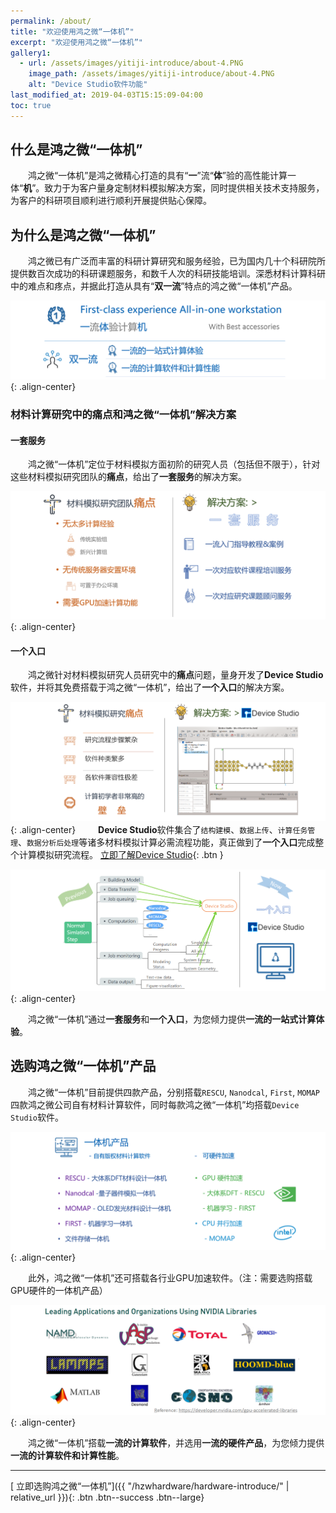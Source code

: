 ```yaml
---
permalink: /about/
title: "欢迎使用鸿之微“一体机”"
excerpt: "欢迎使用鸿之微“一体机”"
gallery1:
  - url: /assets/images/yitiji-introduce/about-4.PNG
    image_path: /assets/images/yitiji-introduce/about-4.PNG
    alt: "Device Studio软件功能"
last_modified_at: 2019-04-03T15:15:09-04:00
toc: true
---
```

## 什么是鸿之微“一体机”

&emsp;&emsp;鸿之微“一体机”是鸿之微精心打造的具有“**一**”流“**体**”验的高性能计算一体“**机**”。致力于为客户量身定制材料模拟解决方案，同时提供相关技术支持服务，为客户的科研项目顺利进行顺利开展提供贴心保障。
## 为什么是鸿之微“一体机”

&emsp;&emsp;鸿之微已有广泛而丰富的科研计算研究和服务经验，已为国内几十个科研院所提供数百次成功的科研课题服务，和数千人次的科研技能培训。深悉材料计算科研中的难点和疼点，并据此打造从具有“**双一流**”特点的鸿之微“一体机”产品。

![image-center](/assets/images/yitiji-introduce/about-1.png){: .align-center}

### 材料计算研究中的痛点和鸿之微“一体机”解决方案
#### 一套服务
&emsp;&emsp;鸿之微“一体机”定位于材料模拟方面初阶的研究人员（包括但不限于），针对这些材料模拟研究团队的**痛点**，给出了**一套服务**的解决方案。

![image-center](/assets/images/yitiji-introduce/about-2.png){: .align-center}
#### 一个入口
&emsp;&emsp;鸿之微针对材料模拟研究人员研究中的**痛点**问题，量身开发了**Device Studio**软件，并将其免费搭载于鸿之微“一体机”，给出了**一个入口**的解决方案。

![image-center](/assets/images/yitiji-introduce/about-3.png){: .align-center}
&emsp;&emsp; **Device Studio**软件集合了`结构建模`、`数据上传`、`计算任务管理`、`数据分析后处理`等诸多材料模拟计算必需流程功能，真正做到了**一个入口**完成整个计算模拟研究流程。 [<i class="fas fa-fw fa-link"></i> 立即了解Device Studio](/hzwsoftware/device-studio-introduce/){: .btn }

![image-center](/assets/images/yitiji-introduce/about-4.png){: .align-center}

&emsp;&emsp;鸿之微“一体机”通过**一套服务**和**一个入口**，为您倾力提供**一流的一站式计算体验**。

## 选购鸿之微“一体机”产品

&emsp;&emsp;鸿之微“一体机”目前提供四款产品，分别搭载`RESCU`, `Nanodcal`, `First`, `MOMAP`四款鸿之微公司自有材料计算软件，同时每款鸿之微“一体机”均搭载`Device Studio`软件。

![image-center](/assets/images/yitiji-introduce/about-6.png){: .align-center}

&emsp;&emsp;此外，鸿之微“一体机”还可搭载各行业GPU加速软件。（注：需要选购搭载GPU硬件的一体机产品）

![image-center](/assets/images/yitiji-introduce/about-7.png){: .align-center}

&emsp;&emsp;鸿之微“一体机”搭载**一流的计算软件**，并选用**一流的硬件产品**，为您倾力提供**一流的计算软件和计算性能**。

---

[<i class="fas fa-shopping-cart"></i> 立即选购鸿之微“一体机”]({{ "/hzwhardware/hardware-introduce/" | relative_url }}){: .btn .btn--success .btn--large}
